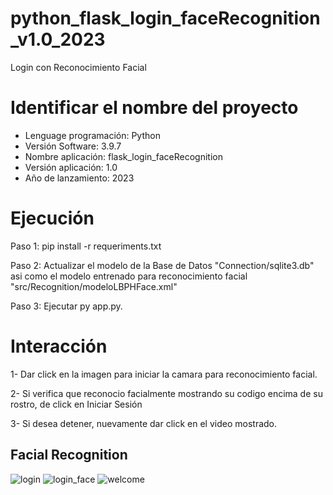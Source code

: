 # python_flask_login_faceRecognition_v1.0_2023

Login con Reconocimiento Facial

# Identificar el nombre del proyecto

* Lenguage programación: Python
* Versión Software: 3.9.7
* Nombre aplicación: flask_login_faceRecognition
* Versión aplicación: 1.0
* Año de lanzamiento: 2023

# Ejecución

Paso 1: pip install -r requeriments.txt

Paso 2: Actualizar el modelo de la Base de Datos "Connection/sqlite3.db" asi como el modelo entrenado para reconocimiento facial "src/Recognition/modeloLBPHFace.xml"

Paso 3: Ejecutar py app.py.

# Interacción

1- Dar click en la imagen para iniciar la camara para reconocimiento facial.

2- Si verifica que reconocio facialmente mostrando su codigo encima de su rostro, de click en Iniciar Sesión

3- Si desea detener, nuevamente dar click en el video mostrado.

## Facial Recognition

![login](https://github.com/BryanDaniellAR/python_flask_login_faceRecognition_v1.0_2023/assets/97413969/e9b3ffb5-966c-4e0f-98ac-d3cdb47794e6)
![login_face](https://github.com/BryanDaniellAR/python_flask_login_faceRecognition_v1.0_2023/assets/97413969/b09adfb3-8b9d-4160-ba02-d08197e619fe)
![welcome](https://github.com/BryanDaniellAR/python_flask_login_faceRecognition_v1.0_2023/assets/97413969/3ba0923e-5aae-4f4b-9736-bf8082a27deb)
